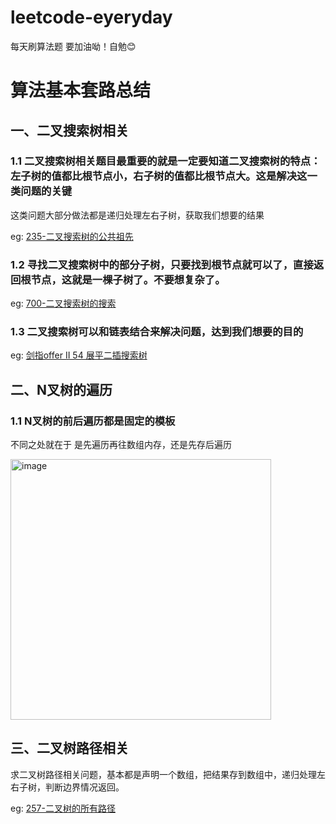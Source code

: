 # leetcode-eyeryday
每天刷算法题 要加油呦！自勉😊


# 算法基本套路总结

## 一、二叉搜索树相关

### 1.1   二叉搜索树相关题目最重要的就是一定要知道二叉搜索树的特点：左子树的值都比根节点小，右子树的值都比根节点大。这是解决这一类问题的关键

这类问题大部分做法都是递归处理左右子树，获取我们想要的结果

eg: <a href="https://leetcode-cn.com/problems/lowest-common-ancestor-of-a-binary-search-tree/">235-二叉搜索树的公共祖先</a>


### 1.2   寻找二叉搜索树中的部分子树，只要找到根节点就可以了，直接返回根节点，这就是一棵子树了。不要想复杂了。

eg: <a href="https://leetcode-cn.com/problems/search-in-a-binary-search-tree/">700-二叉搜索树的搜索</a>

### 1.3 二叉搜索树可以和链表结合来解决问题，达到我们想要的目的

eg: <a href="https://leetcode-cn.com/problems/NYBBNL/">剑指offer II 54 展平二插搜索树</a>


## 二、N叉树的遍历

### 1.1 N叉树的前后遍历都是固定的模板

 不同之处就在于 是先遍历再往数组内存，还是先存后遍历
 
<img width="417" alt="image" src="https://user-images.githubusercontent.com/63868915/164952515-ec70507a-a9cb-4fc1-abe9-c0e9f1625416.png">

## 三、二叉树路径相关

求二叉树路径相关问题，基本都是声明一个数组，把结果存到数组中，递归处理左右子树，判断边界情况返回。

eg: <a href="https://leetcode-cn.com/problems/binary-tree-paths/">257-二叉树的所有路径</a>


